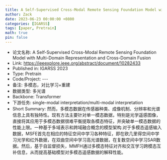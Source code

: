 ```yaml
---
title: A Self-Supervised Cross-Modal Remote Sensing Foundation Model with Multi-Domain Representation and Cross-Domain Fusion
author: Zack
date: 2023-06-23 00:00:00 +0800
categories: [IGARSS]
tags: [paper, Pretrain]
math: true
pin: false
---
```

- 论文名称: A Self-Supervised Cross-Modal Remote Sensing Foundation Model with Multi-Domain Representation and Cross-Domain Fusion
- Link: https://ieeexplore.ieee.org/abstract/document/10282433
- Published in: IGARSS 2023
- Type: Pretrain
- Code/Project: ---
- 备注: 多模态，对比学习+重建
- 数据类型: 多光谱
- Backbone: Transformer
- 下游任务: single-modal interpretation/multi-modal interpretation
- Short Summary: 然而，多模态数据在传感器种类、成像机制、分辨率和光谱信息上具有独特性。现有方法主要针对单一模态数据，特别是光学遥感图像，直接将其应用于多模态数据很难平衡提取各模态特征，并突破单一模态数据的性能上限。一种基于多域表示和跨域融合概念的模型架构.对于多模态遥感输入数据，MSFE首先在相应的特征空间中学习各种特征，即在欧几里得空间中学习光学和红外数据，在双曲空间中学习高光谱数据，在复数空间中学习SAR数据。然后，基于自监督损失，MMFH通过多模态特征对齐和交互学习跨模态互补信息，从而提高基础模型对多模态遥感数据的解释性能。
